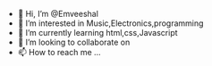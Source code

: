 - 👋 Hi, I’m @Emveeshal
- 👀 I’m interested in Music,Electronics,programming 
- 🌱 I’m currently learning html,css,Javascript
- 💞️ I’m looking to collaborate on 
- 📫 How to reach me ...

<!---
Emveeshal/Emveeshal is a ✨ special ✨ repository because its `README.md` (this file) appears on your GitHub profile.
You can click the Preview link to take a look at your changes.
--->
